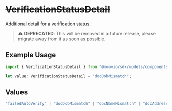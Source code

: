 # ~~VerificationStatusDetail~~

Additional detail for a verification status.

> :warning: **DEPRECATED**: This will be removed in a future release, please migrate away from it as soon as possible.

## Example Usage

```typescript
import { VerificationStatusDetail } from "@moovio/sdk/models/components";

let value: VerificationStatusDetail = "docDobMismatch";
```

## Values

```typescript
"failedAutoVerify" | "docDobMismatch" | "docNameMismatch" | "docAddressMismatch" | "docNumberMismatch" | "docIncomplete" | "docFailedRisk" | "potentialAccountSanctionsMatch" | "potentialRepresentativeSanctionsMatch" | "failedOther"
```